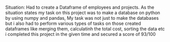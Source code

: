 Situation: Had to create a Dataframe of employees and projects.
As the situation states my task on this project was to make a database on python by using numpy and pandas, My task was not just to make the databases but i also had to perform various types of tasks on those created dataframes like merging them, calculatinh the total cost, sorting the data etc i completed this project in the given time and secured a score of 93/100
